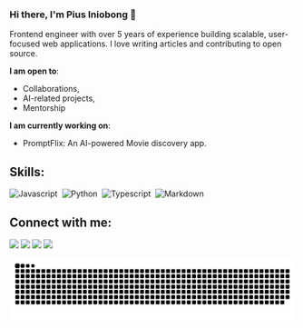 ### Hi there, I'm Pius Iniobong 👋

Frontend engineer with over 5 years of experience building scalable, user-focused web applications. I love writing articles and contributing to open source.

 **I am open to**:

- Collaborations,
- AI-related projects,
- Mentorship

 **I am currently working on**:

- PromptFlix: An AI-powered Movie discovery app.

## Skills:

![Javascript](https://img.shields.io/badge/javascript-%2312100E.svg?&style=for-the-badge&logoColor=white&color=gold)&nbsp;
![Python](https://img.shields.io/badge/Python-3776AB?style=for-the-badge&logo=python&logoColor=white)&nbsp;
![Typescript](https://img.shields.io/badge/typescript-121011?style=for-the-badge&logo=typescript-bash&logoColor=white)&nbsp;
![Markdown](https://img.shields.io/badge/markdown-%23000000.svg?style=for-the-badge&logo=markdown&logoColor=white)


## Connect with me:

<p align = "center">
	
[<img src ="https://img.shields.io/badge/website-%23.svg?&style=for-the-badge&logo=www&logoColor=white%22&color=black">](https://payose.github.io)
[<img src="https://img.shields.io/badge/linkedin-%2312100E.svg?&style=for-the-badge&logo=linkedin&logoColor=white&color=black" />](https://www.linkedin.com/in/piusiniobong/)
[<img src="https://img.shields.io/badge/hashnode-%2312100E.svg?&style=for-the-badge&logo=hashnode&logoColor=white&color=blue" />](https://hashnode.com/@pye)
[<img src="https://img.shields.io/badge/medium-%2312100E.svg?&style=for-the-badge&logo=medium&logoColor=white&color=black" />](https://medium.com/@piusiniobong)
</p>


<picture>
  <source media="(prefers-color-scheme: dark)" srcset="[github-snake-dark.svg](https://github.com/payose/payose/blob/output/github-snake-dark.svg)" />
  <source media="(prefers-color-scheme: light)" srcset="[github-snake.svg](https://github.com/payose/payose/blob/output/github-snake.svg)" />
  <img alt="github-snake" src="github-snake.svg" />
</picture>
